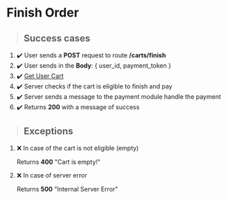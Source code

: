 # Finish Order

> ## Success cases

1. :heavy_check_mark: User sends a **POST** request to route **/carts/finish**
2. :heavy_check_mark: User sends in the **Body**: { user_id, payment_token }
3. :heavy_check_mark: [Get User Cart](./get_user_cart.md)
4. :heavy_check_mark: Server checks if the cart is eligible to finish and pay
5. :heavy_check_mark: Server sends a message to the payment module handle the payment
6. :heavy_check_mark: Returns **200** with a message of success

> ## Exceptions

1. :x: In case of the cart is not eligible (empty)

    Returns **400** "Cart is empty!"

2. :x: In case of server error

    Returns **500** "Internal Server Error"